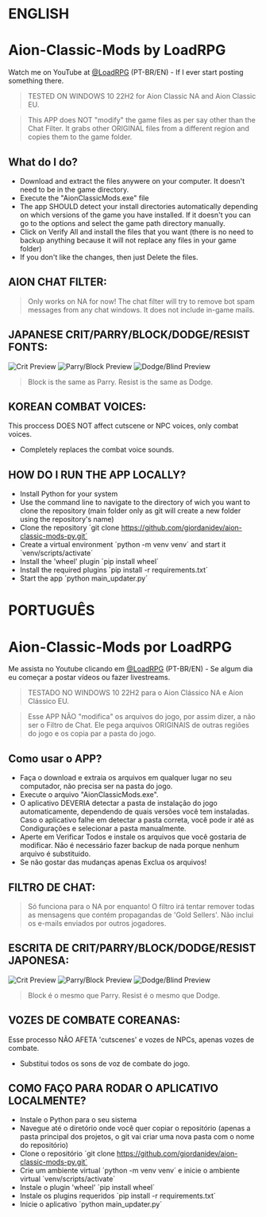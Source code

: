 # ENGLISH

# Aion-Classic-Mods by LoadRPG
Watch me on YouTube at [@LoadRPG](https://youtube.com/@LoadRPG) (PT-BR/EN) - If I ever start posting something there.

> TESTED ON WINDOWS 10 22H2 for Aion Classic NA and Aion Classic EU.

> This APP does NOT "modify" the game files as per say other than the Chat Filter. It grabs other ORIGINAL files from a different region and copies them to the game folder.

## What do I do?
- Download and extract the files anywere on your computer. It doesn't need to be in the game directory.
- Execute the "AionClassicMods.exe" file
- The app SHOULD detect your install directories automatically depending on which versions of the game you have installed. If it doesn't you can go to the options and select the game path directory manually.
- Click on Verify All and install the files that you want (there is no need to backup anything because it will not replace any files in your game folder)
- If you don't like the changes, then just Delete the files.

## AION CHAT FILTER:
> Only works on NA for now!
The chat filter will try to remove bot spam messages from any chat windows. It does not include in-game mails.

## JAPANESE CRIT/PARRY/BLOCK/DODGE/RESIST FONTS:
![Crit Preview](https://i.imgur.com/QYhucVk.png)
![Parry/Block Preview](https://i.imgur.com/geFLNsI.png)
![Dodge/Blind Preview](https://i.imgur.com/HQc4W7p.png)

> Block is the same as Parry.
> Resist is the same as Dodge.

## KOREAN COMBAT VOICES:
This proccess DOES NOT affect cutscene or NPC voices, only combat voices.
- Completely replaces the combat voice sounds.

## HOW DO I RUN THE APP LOCALLY?
- Install Python for your system
- Use the command line to navigate to the directory of wich you want to clone the repository (main folder only as git will create a new folder using the repository's name)
- Clone the repository ´git clone https://github.com/giordanidev/aion-classic-mods-py.git´
- Create a virtual environment ´python -m venv venv´ and start it ´venv/scripts/activate´
- Install the 'wheel' plugin ´pip install wheel´
- Install the required plugins ´pip install -r requirements.txt´
- Start the app ´python main_updater.py´

# PORTUGUÊS
# Aion-Classic-Mods por LoadRPG
Me assista no Youtube clicando em [@LoadRPG](https://youtube.com/@LoadRPG) (PT-BR/EN) - Se algum dia eu começar a postar vídeos ou fazer livestreams.

> TESTADO NO WINDOWS 10 22H2 para o Aion Clássico NA e Aion Clássico EU.

> Esse APP NÃO "modifica" os arquivos do jogo, por assim dizer, a não ser o Filtro de Chat. Ele pega arquivos ORIGINAIS de outras regiões do jogo e os copia par a pasta do jogo.

## Como usar o APP?
- Faça o download e extraia os arquivos em qualquer lugar no seu computador, não precisa ser na pasta do jogo.
- Execute o arquivo "AionClassicMods.exe".
- O aplicativo DEVERIA detectar a pasta de instalação do jogo automaticamente, dependendo de quais versões você tem instaladas. Caso o aplicativo falhe em detectar a pasta correta, você pode ir até as Condigurações e selecionar a pasta manualmente.
- Aperte em Verificar Todos e instale os arquivos que você gostaria de modificar. Não é necessário fazer backup de nada porque nenhum arquivo é substituido.
- Se não gostar das mudanças apenas Exclua os arquivos!

## FILTRO DE CHAT:
> Só funciona para o NA por enquanto!
O filtro irá tentar remover todas as mensagens que contém propagandas de 'Gold Sellers'. Não inclui os e-mails enviados por outros jogadores.

## ESCRITA DE CRIT/PARRY/BLOCK/DODGE/RESIST JAPONESA:
![Crit Preview](https://i.imgur.com/QYhucVk.png)
![Parry/Block Preview](https://i.imgur.com/geFLNsI.png)
![Dodge/Blind Preview](https://i.imgur.com/HQc4W7p.png)

> Block é o mesmo que Parry.
> Resist é o mesmo que Dodge.

## VOZES DE COMBATE COREANAS:
Esse processo NÃO AFETA 'cutscenes' e vozes de NPCs, apenas vozes de combate.
- Substitui todos os sons de voz de combate do jogo.

## COMO FAÇO PARA RODAR O APLICATIVO LOCALMENTE?
- Instale o Python para o seu sistema
- Navegue até o diretório onde você quer copiar o repositório (apenas a pasta principal dos projetos, o git vai criar uma nova pasta com o nome do repositório)
- Clone o repositório ´git clone https://github.com/giordanidev/aion-classic-mods-py.git´
- Crie um ambiente virtual ´python -m venv venv´ e inicie o ambiente virtual ´venv/scripts/activate´
- Instale o plugin 'wheel' ´pip install wheel´
- Instale os plugins requeridos ´pip install -r requirements.txt´
- Inicie o aplicativo ´python main_updater.py´
